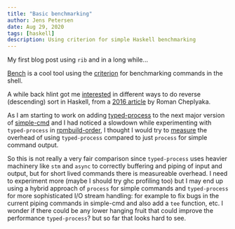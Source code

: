```yaml
---
title: "Basic benchmarking"
author: Jens Petersen
date: Aug 29, 2020
tags: [haskell]
description: Using criterion for simple Haskell benchmarking
---
```


My first blog post using `rib` and in a long while...

[Bench](https://hackage.haskell.org/package/bench) is a cool tool
using the [criterion](https://hackage.haskell.org/package/criterion)
for benchmarking commands in the shell.

A while back hlint got me [interested](https://github.com/juhp/hs-reverse-sort)
in different ways to do reverse (descending) sort in Haskell,
from a [2016 article](https://ro-che.info/articles/2016-04-02-descending-sort-haskell) by Roman Cheplyaka.

As I am starting to work on adding [typed-process](https://hackage.haskell.org/package/typed-process) to the next major version of [simple-cmd](https://hackage.haskell.org/package/simple-cmd) and I had noticed a slowdown while experimenting with `typed-process` in [rpmbuild-order](https://hackage.haskell.org/package/rpmbuild-order), I thought I would try to [measure](https://github.com/juhp/hs-processes-bench) the overhead of using `typed-process` compared to just `process` for simple command output.

So this is not really a very fair comparison since `typed-process` uses heavier machinery like `stm` and `async` to correctly buffering and piping of input and output, but for short lived commands there is measureable overhead. I need to experiment more (maybe I should try ghc profiling too) but I may end up using a hybrid approach of `process` for simple commands and `typed-process` for more sophisticated I/O stream handling: for example to fix bugs in the current piping commands in simple-cmd and also add a `tee` function, etc. I wonder if there could be any lower hanging fruit that could improve the performance `typed-process`? but so far that looks hard to see.
